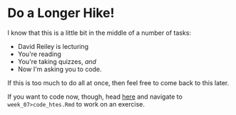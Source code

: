 # Do a Longer Hike! 
I know that this is a little bit in the middle of a number of tasks:

- David Reiley is lecturing
- You're reading
- You're taking quizzes, *and* 
- Now I'm asking you to code. 

If this is too much to do all at once, then feel free to come back to this later. 

If you want to code now, though, head [here](http://datahub.berkeley.edu/hub/user-redirect/git-pull?repo=https://github.com/UCB-MIDS/w241&branch=master&urlpath=rstudio) and navigate to `week_07>code_htes.Rmd` to work on an exercise.
